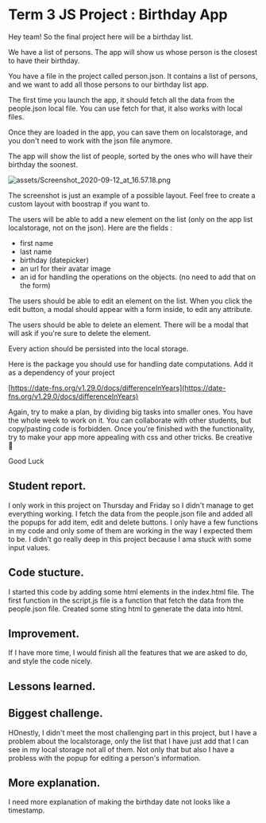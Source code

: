 # Term 3 JS Project : Birthday App

Hey team! So the final project here will be a birthday list.

We have a list of persons. The app will show us whose person is the closest to have their birthday.

You have a file in the project called person.json. It contains a list of persons, and we want to add all those persons to our birthday list app.

The first time you launch the app, it should fetch all the data from the people.json local file. You can use fetch for that, it also works with local files.

Once they are loaded in the app, you can save them on localstorage, and you don't need to work with the json file anymore.

The app will show the list of people, sorted by the ones who will have their birthday the soonest.

![assets/Screenshot_2020-09-12_at_16.57.18.png](assets/Screenshot_2020-09-12_at_16.57.18.png)

The screenshot is just an example of a possible layout. Feel free to create a custom layout with boostrap if you want to.

The users will be able to add a new element on the list (only on the app list localstorage, not on the json). Here are the fields :

-   first name
-   last name
-   birthday (datepicker)
-   an url for their avatar image
-   an id for handling the operations on the objects. (no need to add that on the form)

The users should be able to edit an element on the list. When you click the edit button, a modal should appear with a form inside, to edit any attribute.

The users should be able to delete an element. There will be a modal that will ask if you're sure to delete the element.

Every action should be persisted into the local storage.

Here is the package you should use for handling date computations. Add it as a dependency of your project

[https://date-fns.org/v1.29.0/docs/differenceInYears](https://date-fns.org/v1.29.0/docs/differenceInYears)

Again, try to make a plan, by dividing big tasks into smaller ones.
You have the whole week to work on it. You can collaborate with other students, but copy/pasting code is forbidden.
Once you're finished with the functionality, try to make your app more appealing with css and other tricks.
Be creative 🎨

Good Luck



## Student report.

I only work in this project on Thursday and Friday so I didn't manage to get everything working. I fetch the data from the people.json file and added all the popups for add item, edit and delete buttons. I only have a few functions in my code and only some of them are working in the way I expected them to be. I didn't go really deep in this project because I ama stuck with some input values.

## Code stucture.

I started this code by adding some html elements in the index.html file. The first function in the script.js file is a function that fetch the data from the people.json file. Created some sting html to generate the data into html.

## Improvement.

If I have more time, I would finish all the features that we are asked to do, and style the code nicely.

## Lessons learned.


## Biggest challenge.

HOnestly, I didn't meet the most challenging part in this project, but I have a problem about the localstorage, only the list that I have just add that I can see in my local storage not all of them. Not only that but also I have a probless with the popup for editing a person's information.

## More explanation.
I need more explanation of making the birthday date not looks like a timestamp.


